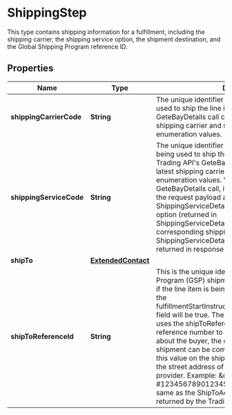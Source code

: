 

# ShippingStep

This type contains shipping information for a fulfillment, including the shipping carrier, the shipping service option, the shipment destination, and the Global Shipping Program reference ID.

## Properties

Name | Type | Description | Notes
------------ | ------------- | ------------- | -------------
**shippingCarrierCode** | **String** | The unique identifier of the shipping carrier being used to ship the line item. Note: The Trading API&#39;s GeteBayDetails call can be used to retrieve the latest shipping carrier and shipping service option enumeration values. |  [optional]
**shippingServiceCode** | **String** | The unique identifier of the shipping service option being used to ship the line item. Note: Use the Trading API&#39;s GeteBayDetails call to retrieve the latest shipping carrier and shipping service option enumeration values. When making the GeteBayDetails call, include the DetailName field in the request payload and set its value to ShippingServiceDetails. Each valid shipping service option (returned in ShippingServiceDetails.ShippingService field) and corresponding shipping carrier (returned in ShippingServiceDetails.ShippingCarrier field) is returned in response payload. |  [optional]
**shipTo** | [**ExtendedContact**](ExtendedContact.md) |  |  [optional]
**shipToReferenceId** | **String** | This is the unique identifer of the Global Shipping Program (GSP) shipment. This field is only returned if the line item is being shipped via GSP (the value of the fulfillmentStartInstructions.ebaySupportedFulfillment field will be true. The international shipping provider uses the shipToReferenceId value as the primary reference number to retrieve the relevant details about the buyer, the order, and the fulfillment, so the shipment can be completed. Sellers must include this value on the shipping label immediately above the street address of the international shipping provider. Example: &amp;quot;Reference #1234567890123456&amp;quot; Note: This value is the same as the ShipToAddress.ReferenceID value returned by the Trading API&#39;s GetOrders call. |  [optional]



